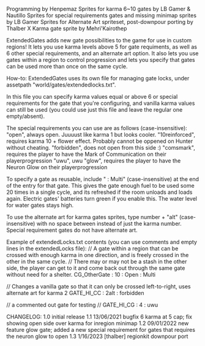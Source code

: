 
Programming by Henpemaz
Sprites for karma 6~10 gates by LB Gamer & Nautillo
Sprites for special requirements gates and missing minimap sprites by LB Gamer
Sprites for Alternate Art spriteset, post-downpour porting by Thalber
X Karma gate sprite by Mehri'Kairothep

ExtendedGates adds new gate possibilities to the game for use in custom regions! It lets you use karma levels above 5 for gate requiments, as well as 6 other special requirements, and an alternate art option. It also lets you use gates within a region to control progression and lets you specify that gates can be used more than once on the same cycle.

How-to:
ExtendedGates uses its own file for managing gate locks, under assetpath "world/gates/extendedlocks.txt". <!-- The gates you configure in this file shouldn't be included in the regular locks.txt (doing so makes the behavior load-order dependant :/).  -->

In this file you can specify karma values equal or above 6 or special requirements for the gate that you're configuring, and vanilla karma values can still be used (you could use just this file and leave the regular one empty/absent).

The special requirements you can use are as follows (case-insensitive):
"open", always open. Juuuust like karma 1 but looks cooler.
"10reinforced", requires karma 10 + flower effect. Probably cannot be oppened on Hunter without cheating.
"forbidden", does not open from this side :)
"comsmark", requires the player to have the Mark of Communication on their playerprogression
"uwu", uwu
"glow", requires the player to have the Neuron Glow on their playerprogression

To specify a gate as reusable, include " : Multi" (case-insensitive) at the end of the entry for that gate. This gives the gate enough fuel to be used some 20 times in a single cycle, and its refreshed if the room unloads and loads again. Electric gates' batteries turn green if you enable this. The water level for water gates stays high.

To use the alternate art for karma gates sprites, type number + "alt" (case-insensitive) with no space between instead of just the karma number. Special requirement gates do not have alternate art.

Example of extendedLocks.txt contents (you can use comments and empty lines in the extendedLocks file):
// A gate within a region that can be crossed with enough karma in one direction, and is freely crossed in the other in the same cycle.
// There may or may not be a stash in the other side, the player can get to it and come back out through the same gate without need for a shelter.
CG_OtherGate : 10 : Open : Multi

// Changes a vanilla gate so that it can only be crossed left-to-right, uses alternate art for karma 2
GATE_HI_CC : 2alt : forbidden

// a commented out gate for testing
// GATE_HI_CG : 4 : uwu

CHANGELOG:
1.0 initial release
1.1 13/06/2021 bugfix 6 karma at 5 cap; fix showing open side over karma for inregion minimap
1.2 09/01/2022 new feature glow gate; added a new special requirement for gates that requires the neuron glow to open
1.3 1/16/2023 \[thalber\] regionkit downpour port